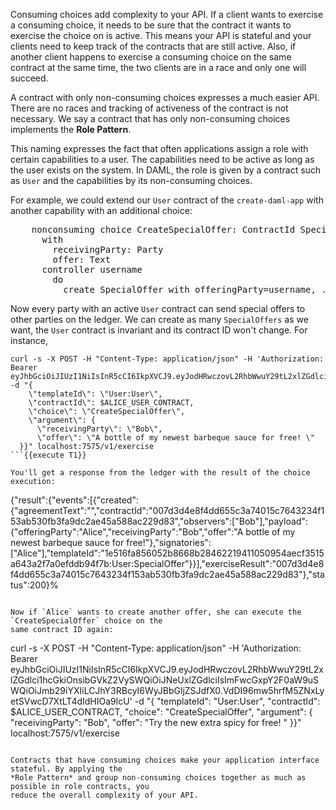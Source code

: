 Consuming choices add complexity to your API. If a client wants to exercise a consuming choice, it
needs to be sure that the contract it wants to exercise the choice on is active. This means your API
is stateful and your clients need to keep track of the contracts that are still active. Also, if
another client happens to exercise a consuming choice on the same contract at the same time, the two
clients are in a race and only one will succeed.

A contract with only non-consuming choices expresses a much easier API. There are no races and
tracking of activeness of the contract is not necessary. We say a contract that has only
non-consuming choices implements the **Role Pattern**.

This naming expresses the fact that often applications assign a role with certain capabilities to a
user. The capabilities need to be active as long as the user exists on the system. In DAML, the role
is given by a contract such as `User` and the capabilities by its non-consuming choices.

For example, we could extend our `User` contract of the `create-daml-app` with another capability
with an additional choice:

<pre class="file" data-target="clipboard">
    nonconsuming choice CreateSpecialOffer: ContractId SpecialOffer
      with
        receivingParty: Party
        offer: Text
      controller username
        do
          create SpecialOffer with offeringParty=username, ..
</pre>

Now every party with an active `User` contract can send special offers to other parties on the
ledger. We can create as many `SpecialOffers` as we want, the `User` contract is invariant and its
contract ID won't change. For instance,

```
curl -s -X POST -H "Content-Type: application/json" -H 'Authorization: Bearer eyJhbGciOiJIUzI1NiIsInR5cCI6IkpXVCJ9.eyJodHRwczovL2RhbWwuY29tL2xlZGdlci1hcGkiOnsibGVkZ2VySWQiOiJNeUxlZGdlciIsImFwcGxpY2F0aW9uSWQiOiJmb29iYXIiLCJhY3RBcyI6WyJBbGljZSJdfX0.VdDI96mw5hrfM5ZNxLyetSVwcD7XtLT4dIdHIOa9lcU' -d "{
    \"templateId\": \"User:User\",
    \"contractId\": $ALICE_USER_CONTRACT,
    \"choice\": \"CreateSpecialOffer\",
    \"argument\": {                  
      \"receivingParty\": \"Bob\",
      \"offer\": \"A bottle of my newest barbeque sauce for free! \"
  }}" localhost:7575/v1/exercise
```{{execute T1}}

You'll get a response from the ledger with the result of the choice execution:

```
{"result":{"events":[{"created":{"agreementText":"","contractId":"007d3d4e8f4dd655c3a74015c7643234f153ab530fb3fa9dc2ae45a588ac229d83","observers":["Bob"],"payload":{"offeringParty":"Alice","receivingParty":"Bob","offer":"A bottle of my newest barbeque sauce for free!"},"signatories":["Alice"],"templateId":"1e516fa856052b8668b28462219411050954aecf3515a643a2f7a0efddb94f7b:User:SpecialOffer"}}],"exerciseResult":"007d3d4e8f4dd655c3a74015c7643234f153ab530fb3fa9dc2ae45a588ac229d83"},"status":200}%
```

Now if `Alice` wants to create another offer, she can execute the `CreateSpecialOffer` choice on the
same contract ID again:

```
curl -s -X POST -H "Content-Type: application/json" -H 'Authorization: Bearer eyJhbGciOiJIUzI1NiIsInR5cCI6IkpXVCJ9.eyJodHRwczovL2RhbWwuY29tL2xlZGdlci1hcGkiOnsibGVkZ2VySWQiOiJNeUxlZGdlciIsImFwcGxpY2F0aW9uSWQiOiJmb29iYXIiLCJhY3RBcyI6WyJBbGljZSJdfX0.VdDI96mw5hrfM5ZNxLyetSVwcD7XtLT4dIdHIOa9lcU' -d "{
    \"templateId\": \"User:User\",
    \"contractId\": $ALICE_USER_CONTRACT,
    \"choice\": \"CreateSpecialOffer\",
    \"argument\": {                  
      \"receivingParty\": \"Bob\",
      \"offer\": \"Try the new extra spicy for free! \"
  }}" localhost:7575/v1/exercise
```{{execute T1}}

Contracts that have consuming choices make your application interface stateful. By applying the
*Role Pattern* and group non-consuming choices together as much as possible in role contracts, you
reduce the overall complexity of your API.
